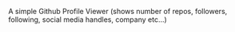 A simple Github Profile Viewer
(shows number of repos, followers, following, social media handles, company etc...)
